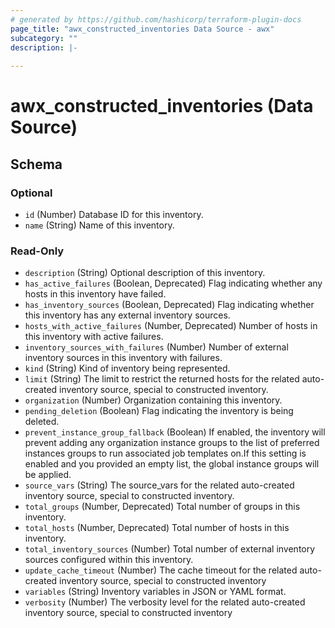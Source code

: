 ```yaml
---
# generated by https://github.com/hashicorp/terraform-plugin-docs
page_title: "awx_constructed_inventories Data Source - awx"
subcategory: ""
description: |-
  
---
```


# awx_constructed_inventories (Data Source)





<!-- schema generated by tfplugindocs -->
## Schema

### Optional

- `id` (Number) Database ID for this inventory.
- `name` (String) Name of this inventory.

### Read-Only

- `description` (String) Optional description of this inventory.
- `has_active_failures` (Boolean, Deprecated) Flag indicating whether any hosts in this inventory have failed.
- `has_inventory_sources` (Boolean, Deprecated) Flag indicating whether this inventory has any external inventory sources.
- `hosts_with_active_failures` (Number, Deprecated) Number of hosts in this inventory with active failures.
- `inventory_sources_with_failures` (Number) Number of external inventory sources in this inventory with failures.
- `kind` (String) Kind of inventory being represented.
- `limit` (String) The limit to restrict the returned hosts for the related auto-created inventory source, special to constructed inventory.
- `organization` (Number) Organization containing this inventory.
- `pending_deletion` (Boolean) Flag indicating the inventory is being deleted.
- `prevent_instance_group_fallback` (Boolean) If enabled, the inventory will prevent adding any organization instance groups to the list of preferred instances groups to run associated job templates on.If this setting is enabled and you provided an empty list, the global instance groups will be applied.
- `source_vars` (String) The source_vars for the related auto-created inventory source, special to constructed inventory.
- `total_groups` (Number, Deprecated) Total number of groups in this inventory.
- `total_hosts` (Number, Deprecated) Total number of hosts in this inventory.
- `total_inventory_sources` (Number) Total number of external inventory sources configured within this inventory.
- `update_cache_timeout` (Number) The cache timeout for the related auto-created inventory source, special to constructed inventory
- `variables` (String) Inventory variables in JSON or YAML format.
- `verbosity` (Number) The verbosity level for the related auto-created inventory source, special to constructed inventory
